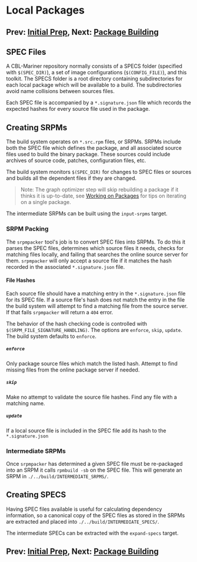 Local Packages
===
## Prev: [Initial Prep](1_initial_prep.md), Next: [Package Building](3_package_building.md)
## SPEC Files

A CBL-Mariner repository normally consists of a SPECS folder (specified with `$(SPEC_DIR)`), a set of image configurations (`$(CONFIG_FILE)`), and this toolkit. The SPECS folder is a root directory containing subdirectories for each local package which will be available to a build. The subdirectories avoid name collisions between sources files.

Each SPEC file is accompanied by a `*.signature.json` file which records the expected hashes for every source file used in the package.

## Creating SRPMs
The build system operates on `*.src.rpm` files, or SRPMs. SRPMs include both the SPEC file which defines the package, and all associated source files used to build the binary package. These sources could include archives of source code, patches, configuration files, etc.

The build system monitors `$(SPEC_DIR)` for changes to SPEC files or sources and builds all the dependent files if they are changed.
> Note: The graph optimizer step will skip rebuilding a package if it thinks it is up-to-date, see [Working on Packages](../building/building.md#working-on-packages) for tips on iterating on a single package.

The intermediate SRPMs can be built using the `input-srpms` target.

### SRPM Packing
The `srpmpacker` tool's job is to convert SPEC files into SRPMs. To do this it parses the SPEC files, determines which source files it needs, checks for matching files locally, and failing that searches the online source server for them. `srpmpacker` will only accept a source file if it matches the hash recorded in the associated `*.signature.json` file.

#### File Hashes
Each source file should have a matching entry in the `*.signature.json` file for its SPEC file. If a source file's hash does not match the entry in the file the build system will attempt to find a matching file from the source server. If that fails `srpmpacker` will return a `404` error.

The behavior of the hash checking code is controlled with `$(SRPM_FILE_SIGNATURE_HANDLING)`. The options are `enforce`, `skip`, `update`. The build system defaults to `enforce`.
##### `enforce`
Only package source files which match the listed hash. Attempt to find missing files from the online package server if needed.
##### `skip`
Make no attempt to validate the source file hashes. Find any file with a matching name.
##### `update`
If a local source file is included in the SPEC file add its hash to the `*.signature.json`

### Intermediate SRPMs
Once `srpmpacker` has determined a given SPEC file must be re-packaged into an SRPM it calls `rpmbuild -sb` on the SPEC file. This will generate an SRPM in `./../build/INTERMEDIATE_SRPMS/`.

## Creating SPECS
Having SPEC files available is useful for calculating dependency information, so a canonical copy of the SPEC files as stored in the SRPMs are extracted and placed into `./../build/INTERMEDIATE_SPECS/`.

The intermediate SPECs can be extracted with the `expand-specs` target.

## Prev: [Initial Prep](1_initial_prep.md), Next: [Package Building](3_package_building.md)